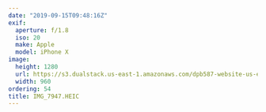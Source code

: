 ```yaml
---
date: "2019-09-15T09:48:16Z"
exif:
  aperture: f/1.8
  iso: 20
  make: Apple
  model: iPhone X
image:
  height: 1280
  url: https://s3.dualstack.us-east-1.amazonaws.com/dpb587-website-us-east-1/asset/gallery/2019-europe-trip/c21c2347-1634-13cc-3e79-c8d115543471~1280.jpg
  width: 960
ordering: 54
title: IMG_7947.HEIC
---
```

